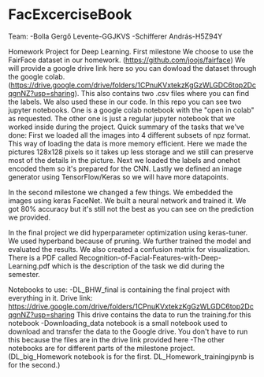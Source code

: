 # FacExcerciseBook
Team:
-Bolla Gergő Levente-GGJKVS
-Schifferer András-H5Z94Y

Homework Project for Deep Learning. 
First milestone
We choose to use the FairFace dataset in our homework. (https://github.com/joojs/fairface)
We will provide a google drive link here so you can dowload the dataset through the google colab. (https://drive.google.com/drive/folders/1CPnuKVxtekzKgGzWLGDC6top2DcqgnNZ?usp=sharing). This also contains two .csv files where you can find the labels. We also used these in our code.
In this repo you can see two jupyter notebooks. One is a google colab notebook with the "open in colab" as requested. The other one is just a regular jupyter notebook that we worked inside during the project. 
Quick summary of the tasks that we've done: First we loaded all the images into 4 different subsets of npz format. This way of loading the data is more memory efficient. Here we made the pictures 128x128 pixels so it takes up less storage and we still can preserve most of the details in the picture. Next we loaded the labels and onehot encoded them so it's prepared for the CNN. Lastly we defined an image generator using TensorFlow/Keras so we will have more datapoints.

In the second milestone we changed a few things.
We embedded the images using keras FaceNet. 
We built a neural network and trained it.
We got 80% accuracy but it's still not the best as you can see on the prediction we provided.

In the final project we did hyperparameter optimization using keras-tuner.
We used hyperband because of pruning. We further trained the model and evaluated the results.
We also created a confusion matrix for visualization.
There is a PDF called Recognition-of-Facial-Features-with-Deep-Learning.pdf which is the description of the task we did during the semester.


Notebooks to use:
-DL_BHW_final is containing the final project with everything in it. 
 Drive link: https://drive.google.com/drive/folders/1CPnuKVxtekzKgGzWLGDC6top2DcqgnNZ?usp=sharing
 This drive contains the data to run the training.for this notebook
-Downloading_data notebook is a small notebook used to download and transfer the data to the Google drive.
 You don't have to run this because the files are in the drive link provided here
-The other notebooks are for different parts of the milestone project.(DL_big_Homework notebook is for the first. DL_Homework_trainingipynb is for the second.)

 
